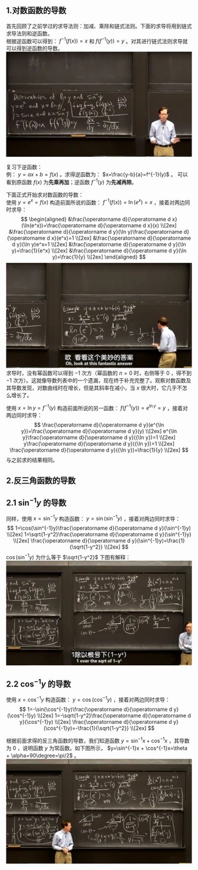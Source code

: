 ## 1.对数函数的导数
首先回顾了之前学过的求导法则：加减、乘除和链式法则。下面的求导将用到链式求导法则和逆函数。  
根据逆函数可以得到： $f^{-1}(f(x))=x$ 和 $f(f^{-1}(y))=y$ 。对其进行链式法则求导就可以得到逆函数的导数。  
![](attachments/1对数函数的导数（2）.jpg)
  
复习下逆函数：  
例： $y=ax+b=f(x)$ 。求得逆函数为： $x=\frac{y-b}{a}=f^{-1}(y)$ 。
可以看到原函数 $f(x)$ 为**先乘再加**；逆函数 $f^{-1}(y)$ 为**先减再除**。  
  
下面正式开始求对数函数的导数：  
使用 $y=e^x=f(x)$ 构造前面所说的函数： $f^{-1}(f(x))=\ln(e^x)=x$ ，接着对两边同时求导：
$$
\begin{aligned}
&\frac{\operatorname d}{\operatorname d x}(\ln(e^x))=\frac{\operatorname d}{\operatorname d x}(x) \\[2ex]
&\frac{\operatorname d}{\operatorname d y}(\ln y)\frac{\operatorname d}{\operatorname d x}(e^x)=1 \\[2ex]
&\frac{\operatorname d}{\operatorname d y}(\ln y)e^x=1 \\[2ex]
&\frac{\operatorname d}{\operatorname d y}(\ln y)=\frac{1}{e^x} \\[2ex]
&\frac{\operatorname d}{\operatorname d y}(\ln y)=\frac{1}{y} \\[2ex]
\end{aligned}
$$
![](attachments/1对数函数的导数（3）.jpg)  
求导时，没有幂函数可以得到 $-1$ 次方（幂函数的 $n=0$ 时，右侧等于 $0$ ，得不到 $-1$ 次方）。这就像导数列表中的一个遗漏，现在终于补充完整了。观察对数函数及其导数发现，对数曲线时在增长，但是其斜率在减小，当 $x$ 很大时，它几乎不怎么增长了。  
  
使用 $x=\ln y=f^{-1}(y)$ 构造前面所说的另一函数： $f(f^{-1}(y))=e^{\ln y}=y$ ，接着对两边同时求导：  
$$
\frac{\operatorname d}{\operatorname d y}(e^{\ln y})=\frac{\operatorname d}{\operatorname d y}(y) \\[2ex]
e^{\ln y}\frac{\operatorname d}{\operatorname d y}({\ln y})=1 \\[2ex]
y\frac{\operatorname d}{\operatorname d y}({\ln y})=1 \\[2ex]
\frac{\operatorname d}{\operatorname d y}({\ln y})=\frac{1}{y} \\[2ex]
$$
与之前求的结果相同。  
  
## 2.反三角函数的导数
## 2.1 $\sin^{-1}y$ 的导数
同样，使用 $x=\sin^{-1}y$ 构造函数： $y=\sin(\sin^{-1}y)$ ，接着对两边同时求导：  
$$
1=\cos(\sin^{-1}y)\frac{\operatorname d}{\operatorname d y}(\sin^{-1}y) \\[2ex]
1=\sqrt{1-y^2}\frac{\operatorname d}{\operatorname d y}(\sin^{-1}y) \\[2ex]
\frac{\operatorname d}{\operatorname d y}(\sin^{-1}y)=\frac{1}{\sqrt{1-y^2}} \\[2ex]
$$
$\cos(\sin^{-1}y)$ 为什么等于 $\sqrt{1-y^2}$ 下图有解释：  
![](attachments/2反三角函数的导数（1）.jpg)  
  
## 2.2 $\cos^{-1}y$ 的导数
使用 $x=\cos^{-1}y$ 构造函数： $y=\cos(\cos^{-1}y)$ ，接着对两边同时求导：  
$$
1=-\sin(\cos^{-1}y)\frac{\operatorname d}{\operatorname d y}(\cos^{-1}y) \\[2ex]
1=-\sqrt{1-y^2}\frac{\operatorname d}{\operatorname d y}(\cos^{-1}y) \\[2ex]
\frac{\operatorname d}{\operatorname d y}(\cos^{-1}y)=-\frac{1}{\sqrt{1-y^2}} \\[2ex]
$$
  
根据前面求得的反三角函数的导数，我们知道函数 $y=\sin^{-1}x + \cos^{-1}x$ ，其导数为 $0$ ，说明函数 $y$ 为常函数。如下图所示， $y=\sin^{-1}x + \cos^{-1}x=\theta + \alpha=90\degree=\pi/2$ 。
![](attachments/2反三角函数的导数（6）.jpg)